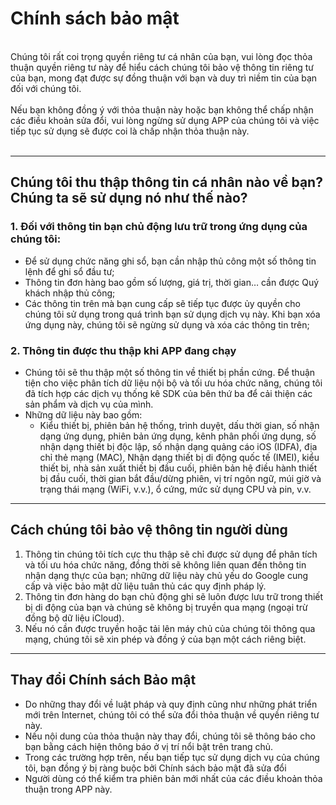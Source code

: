 # Chính sách bảo mật
<br>
Chúng tôi rất coi trọng quyền riêng tư cá nhân của bạn, vui lòng đọc thỏa thuận quyền riêng tư này để hiểu cách chúng tôi bảo vệ thông tin riêng tư của bạn, mong đạt được sự đồng thuận với bạn và duy trì niềm tin của bạn đối với chúng tôi.
<br><br>Nếu bạn không đồng ý với thỏa thuận này hoặc bạn không thể chấp nhận các điều khoản sửa đổi, vui lòng ngừng sử dụng APP của chúng tôi và việc tiếp tục sử dụng sẽ được coi là chấp nhận thỏa thuận này.
<br><br>

***

## Chúng tôi thu thập thông tin cá nhân nào về bạn? Chúng ta sẽ sử dụng nó như thế nào?
### 1. Đối với thông tin bạn chủ động lưu trữ trong ứng dụng của chúng tôi:
   - Để sử dụng chức năng ghi sổ, bạn cần nhập thủ công một số thông tin lệnh để ghi sổ đầu tư;
   - Thông tin đơn hàng bao gồm số lượng, giá trị, thời gian… cần được Quý khách nhập thủ công;
   - Các thông tin trên mà bạn cung cấp sẽ tiếp tục được ủy quyền cho chúng tôi sử dụng trong quá trình bạn sử dụng dịch vụ này. Khi bạn xóa ứng dụng này, chúng tôi sẽ ngừng sử dụng và xóa các thông tin trên;

### 2. Thông tin được thu thập khi APP đang chạy
   - Chúng tôi sẽ thu thập một số thông tin về thiết bị phần cứng. Để thuận tiện cho việc phân tích dữ liệu nội bộ và tối ưu hóa chức năng, chúng tôi đã tích hợp các dịch vụ thống kê SDK của bên thứ ba để cải thiện các sản phẩm và dịch vụ của mình.
   - Những dữ liệu này bao gồm:
      - Kiểu thiết bị, phiên bản hệ thống, trình duyệt, dấu thời gian, số nhận dạng ứng dụng, phiên bản ứng dụng, kênh phân phối ứng dụng, số nhận dạng thiết bị độc lập, số nhận dạng quảng cáo iOS (IDFA), địa chỉ thẻ mạng (MAC), Nhận dạng thiết bị di động quốc tế (IMEI), kiểu thiết bị, nhà sản xuất thiết bị đầu cuối, phiên bản hệ điều hành thiết bị đầu cuối, thời gian bắt đầu/dừng phiên, vị trí ngôn ngữ, múi giờ và trạng thái mạng (WiFi, v.v.), ổ cứng, mức sử dụng CPU và pin, v.v.

***
## Cách chúng tôi bảo vệ thông tin người dùng
   1. Thông tin chúng tôi tích cực thu thập sẽ chỉ được sử dụng để phân tích và tối ưu hóa chức năng, đồng thời sẽ không liên quan đến thông tin nhận dạng thực của bạn; những dữ liệu này chủ yếu do Google cung cấp và việc bảo mật dữ liệu tuân thủ các quy định pháp lý.
   2. Thông tin đơn hàng do bạn chủ động ghi sẽ luôn được lưu trữ trong thiết bị di động của bạn và chúng sẽ không bị truyền qua mạng (ngoại trừ đồng bộ dữ liệu iCloud).
   3. Nếu nó cần được truyền hoặc tải lên máy chủ của chúng tôi thông qua mạng, chúng tôi sẽ xin phép và đồng ý của bạn một cách riêng biệt.
***
## Thay đổi Chính sách Bảo mật
   - Do những thay đổi về luật pháp và quy định cũng như những phát triển mới trên Internet, chúng tôi có thể sửa đổi thỏa thuận về quyền riêng tư này.
   - Nếu nội dung của thỏa thuận này thay đổi, chúng tôi sẽ thông báo cho bạn bằng cách hiện thông báo ở vị trí nổi bật trên trang chủ.
   - Trong các trường hợp trên, nếu bạn tiếp tục sử dụng dịch vụ của chúng tôi, bạn đồng ý bị ràng buộc bởi Chính sách bảo mật đã sửa đổi
   - Người dùng có thể kiểm tra phiên bản mới nhất của các điều khoản thỏa thuận trong APP này.

